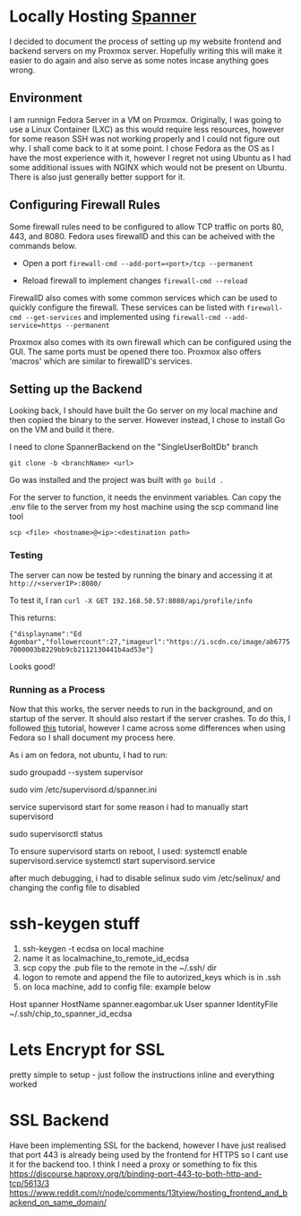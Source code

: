 # Locally Hosting [Spanner](https://spanner.eagombar.uk)
I decided to document the process of setting up my website frontend and backend servers on my Proxmox server. Hopefully writing this will make it easier to do again and also serve as some notes incase anything goes wrong.

## Environment
I am runnign Fedora Server in a VM on Proxmox. Originally, I was going to use a Linux Container (LXC) as this would require less resources, however for some reason SSH was not working properly and I could not figure out why. I shall come back to it at some point.
I chose Fedora as the OS as I have the most experience with it, however I regret not using Ubuntu as I had some additional issues with NGINX which would not be present on Ubuntu. There is also just generally better support for it.


## Configuring Firewall Rules
Some firewall rules need to be configured to allow TCP traffic on ports 80, 443, and 8080. Fedora uses firewallD and this can be acheived with the commands below.

- Open a port `firewall-cmd --add-port=<port>/tcp --permanent`

- Reload firewall to implement changes `firewall-cmd --reload`

FirewallD also comes with some common services which can be used to quickly configure the firewall. These services can be listed with `firewall-cmd --get-services` and implemented using `firewall-cmd --add-service=https --permanent`

Proxmox also comes with its own firewall which can be configured using the GUI. The same ports must be opened there too. Proxmox also offers 'macros' which are similar to firewallD's services.

## Setting up the Backend

Looking back, I should have built the Go server on my local machine and then copied the binary to the server. However instead, I chose to install Go on the VM and build it there.

I need to clone SpannerBackend on the "SingleUserBoltDb" branch

`git clone -b <branchName> <url>`

Go was installed and the project was built with `go build .`

For the server to function, it needs the envinment variables. Can copy the .env file to the server from my host machine using the scp command line tool

`scp <file> <hostname>@<ip>:<destination path>`

### Testing
The server can now be tested by running the binary and accessing it at `http://<serverIP>:8080/`

To test it, I ran `curl -X GET 192.168.50.57:8080/api/profile/info`

This returns:

`{"displayname":"Ed Agombar","followercount":27,"imageurl":"https://i.scdn.co/image/ab67757000003b8229bb9cb2112130441b4ad53e"}`

Looks good!

### Running as a Process
Now that this works, the server needs to run in the background, and on startup of the server. It should also restart if the server crashes. To do this, I followed [this](https://medium.com/@monirz/deploy-golang-app-in-5-minutes-ff354954fa8e) tutorial, however I came across some differences when using Fedora so I shall document my process here.

As i am on fedora, not ubuntu, I had to run:

sudo groupadd --system supervisor

sudo vim /etc/supervisord.d/spanner.ini

service supervisord start
for some reason i had to manually start supervisord

sudo supervisorctl status

To ensure supervisord starts on reboot, I used:
systemctl enable supervisord.service
systemctl start supervisord.service



after much debugging, i had to disable selinux
sudo vim /etc/selinux/
and changing the config file to disabled


# ssh-keygen stuff

1) ssh-keygen -t ecdsa on local machine 
2) name it as localmachine_to_remote_id_ecdsa
3) scp copy the .pub file to the remote in the ~/.ssh/ dir
4) logon to remote and append the file to autorized_keys which is in .ssh
5) on loca machine, add to config file: example below

Host spanner
    HostName spanner.eagombar.uk
    User spanner
    IdentityFile ~/.ssh/chip_to_spanner_id_ecdsa




# Lets Encrypt for SSL
pretty simple to setup - just follow the instructions inline and everything worked


# SSL Backend
Have been implementing SSL for the backend, however I have just realised that port 443 is already being used by the frontend for HTTPS so I cant use it for the backend too. I think I need a proxy or something to fix this 
https://discourse.haproxy.org/t/binding-port-443-to-both-http-and-tcp/5613/3
https://www.reddit.com/r/node/comments/13tyiew/hosting_frontend_and_backend_on_same_domain/


